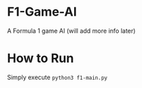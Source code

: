 # F1-Game-AI
A Formula 1 game AI (will add more info later)

# How to Run
Simply execute `python3 f1-main.py`
